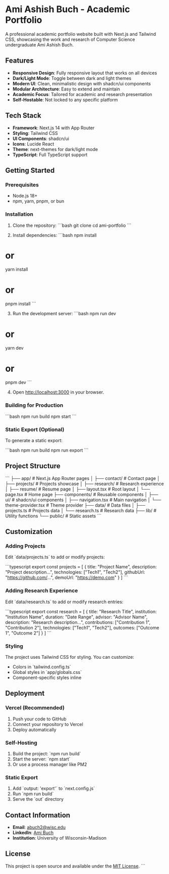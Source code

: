 # Ami Ashish Buch - Academic Portfolio

A professional academic portfolio website built with Next.js and Tailwind CSS, showcasing the work and research of Computer Science undergraduate Ami Ashish Buch.

## Features

- **Responsive Design**: Fully responsive layout that works on all devices
- **Dark/Light Mode**: Toggle between dark and light themes
- **Modern UI**: Clean, minimalistic design with shadcn/ui components
- **Modular Architecture**: Easy to extend and maintain
- **Academic Focus**: Tailored for academic and research presentation
- **Self-Hostable**: Not locked to any specific platform

## Tech Stack

- **Framework**: Next.js 14 with App Router
- **Styling**: Tailwind CSS
- **UI Components**: shadcn/ui
- **Icons**: Lucide React
- **Theme**: next-themes for dark/light mode
- **TypeScript**: Full TypeScript support

## Getting Started

### Prerequisites

- Node.js 18+ 
- npm, yarn, pnpm, or bun

### Installation

1. Clone the repository:
\`\`\`bash
git clone <repository-url>
cd ami-portfolio
\`\`\`

2. Install dependencies:
\`\`\`bash
npm install
# or
yarn install
# or
pnpm install
\`\`\`

3. Run the development server:
\`\`\`bash
npm run dev
# or
yarn dev
# or
pnpm dev
\`\`\`

4. Open [http://localhost:3000](http://localhost:3000) in your browser.

### Building for Production

\`\`\`bash
npm run build
npm start
\`\`\`

### Static Export (Optional)

To generate a static export:

\`\`\`bash
npm run build
npm run export
\`\`\`

## Project Structure

\`\`\`
├── app/                    # Next.js App Router pages
│   ├── contact/           # Contact page
│   ├── projects/          # Projects showcase
│   ├── research/          # Research experience
│   ├── resume/            # Resume page
│   ├── layout.tsx         # Root layout
│   └── page.tsx           # Home page
├── components/            # Reusable components
│   ├── ui/               # shadcn/ui components
│   ├── navigation.tsx    # Main navigation
│   └── theme-provider.tsx # Theme provider
├── data/                 # Data files
│   ├── projects.ts       # Projects data
│   └── research.ts       # Research data
├── lib/                  # Utility functions
└── public/               # Static assets
\`\`\`

## Customization

### Adding Projects

Edit \`data/projects.ts\` to add or modify projects:

\`\`\`typescript
export const projects = [
  {
    title: "Project Name",
    description: "Project description...",
    technologies: ["Tech1", "Tech2"],
    githubUrl: "https://github.com/...",
    demoUrl: "https://demo.com"
  }
]
\`\`\`

### Adding Research Experience

Edit \`data/research.ts\` to add or modify research entries:

\`\`\`typescript
export const research = [
  {
    title: "Research Title",
    institution: "Institution Name",
    duration: "Date Range",
    advisor: "Advisor Name",
    description: "Research description...",
    contributions: ["Contribution 1", "Contribution 2"],
    technologies: ["Tech1", "Tech2"],
    outcomes: ["Outcome 1", "Outcome 2"]
  }
]
\`\`\`

### Styling

The project uses Tailwind CSS for styling. You can customize:

- Colors in \`tailwind.config.ts\`
- Global styles in \`app/globals.css\`
- Component-specific styles inline

## Deployment

### Vercel (Recommended)

1. Push your code to GitHub
2. Connect your repository to Vercel
3. Deploy automatically

### Self-Hosting

1. Build the project: \`npm run build\`
2. Start the server: \`npm start\`
3. Or use a process manager like PM2

### Static Export

1. Add \`output: 'export'\` to \`next.config.js\`
2. Run \`npm run build\`
3. Serve the \`out\` directory

## Contact Information

- **Email**: abuch2@wisc.edu
- **LinkedIn**: [Ami Buch](https://www.linkedin.com/in/ami-buch-1a0874212/)
- **Institution**: University of Wisconsin-Madison

## License

This project is open source and available under the [MIT License](LICENSE).
\`\`\`
